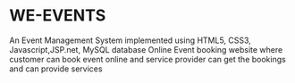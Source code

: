 # WE-EVENTS
An Event Management System implemented using HTML5, CSS3, Javascript,JSP.net, MySQL database
Online Event booking website where customer can book event online and service provider can get the bookings and can provide services
